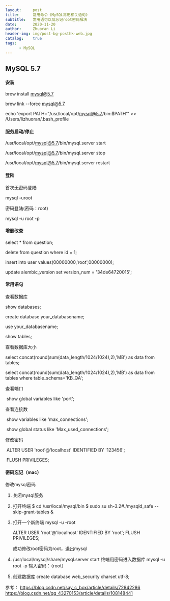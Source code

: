 ```yaml
---
layout:     post
title:      常用命令《MySQL常用相关语句》
subtitle:   常用语句以及忘记root密码解决
date:       2020-11-20
author:     Zhuoran Li
header-img: img/post-bg-posthk-web.jpg
catalog:    true
tags:
	  - MySQL
---
```


## MySQL 5.7

#### 安装

brew install mysql@5.7

brew link --force mysql@5.7

echo 'export PATH="/usr/local/opt/mysql@5.7/bin:$PATH"' >> /Users/lizhuoran/.bash_profile

#### 服务启动/停止

/usr/local/opt/mysql@5.7/bin/mysql.server start

/usr/local/opt/mysql@5.7/bin/mysql.server stop

/usr/local/opt/mysql@5.7/bin/mysql.server restart

#### 登陆

首次无密码登陆

mysql -uroot

密码登陆(密码：root)

mysql -u root -p

#### 增删改查

select * from question;

delete from question where id = 1;

insert into user values(00000000,'root',00000000);

update alembic_version set version_num = '34de64720015';

#### 常用语句

查看数据库

show databases;

create database your_databasename;

use your_databasename;

show tables;

查看数据库大小 

select concat(round(sum(data_length/1024/1024),2),'MB') as data from tables;

select concat(round(sum(data_length/1024/1024),2),'MB') as data from tables where table_schema='KB_QA';

查看端口 

​	show global variables like 'port';

查看连接数 

​	show variables like 'max_connections';

​	show global status like 'Max_used_connections';

修改密码

​	ALTER USER 'root'@'localhost' IDENTIFIED BY '123456';

​	FLUSH PRIVILEGES;

#### 密码忘记（mac）

修改mysql密码

1. 关闭mysql服务

2. 打开终端
   $ cd /usr/local/mysql/bin
   $ sudo su 
   sh-3.2#./mysqld_safe --skip-grant-tables &

3. 打开一个新终端
   mysql -u -root

   ALTER USER 'root'@'localhost' IDENTIFIED BY 'root';
   FLUSH PRIVILEGES;

   成功修改root密码为root，退出mysql

4. /usr/local/mysql/share/mysql.server start
   终端用密码进入数据库
   mysql -u root -p
   输入密码：（root）

5. 创建数据库
   create database web_security charset utf-8;

参考：
   https://blog.csdn.net/say_c_box/article/details/72842286
   https://blog.csdn.net/qq_43270153/article/details/108148441